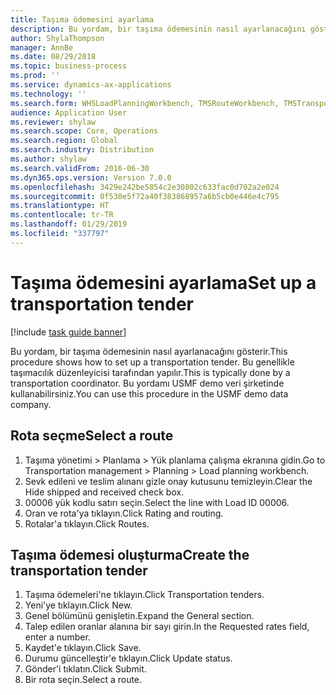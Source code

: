 ```yaml
---
title: Taşıma ödemesini ayarlama
description: Bu yordam, bir taşıma ödemesinin nasıl ayarlanacağını gösterir.
author: ShylaThompson
manager: AnnBe
ms.date: 08/29/2018
ms.topic: business-process
ms.prod: ''
ms.service: dynamics-ax-applications
ms.technology: ''
ms.search.form: WHSLoadPlanningWorkbench, TMSRouteWorkbench, TMSTransportationTender
audience: Application User
ms.reviewer: shylaw
ms.search.scope: Core, Operations
ms.search.region: Global
ms.search.industry: Distribution
ms.author: shylaw
ms.search.validFrom: 2016-06-30
ms.dyn365.ops.version: Version 7.0.0
ms.openlocfilehash: 3429e242be5854c2e30802c633fac0d702a2e024
ms.sourcegitcommit: 0f530e5f72a40f383868957a6b5cb0e446e4c795
ms.translationtype: HT
ms.contentlocale: tr-TR
ms.lasthandoff: 01/29/2019
ms.locfileid: "337797"
---
```

# <a name="set-up-a-transportation-tender"></a><span data-ttu-id="0995b-103">Taşıma ödemesini ayarlama</span><span class="sxs-lookup"><span data-stu-id="0995b-103">Set up a transportation tender</span></span>

[!include [task guide banner](../../includes/task-guide-banner.md)]

<span data-ttu-id="0995b-104">Bu yordam, bir taşıma ödemesinin nasıl ayarlanacağını gösterir.</span><span class="sxs-lookup"><span data-stu-id="0995b-104">This procedure shows how to set up a transportation tender.</span></span> <span data-ttu-id="0995b-105">Bu genellikle taşımacılık düzenleyicisi tarafından yapılır.</span><span class="sxs-lookup"><span data-stu-id="0995b-105">This is typically done by a transportation coordinator.</span></span> <span data-ttu-id="0995b-106">Bu yordamı USMF demo veri şirketinde kullanabilirsiniz.</span><span class="sxs-lookup"><span data-stu-id="0995b-106">You can use this procedure in the USMF demo data company.</span></span>


## <a name="select-a-route"></a><span data-ttu-id="0995b-107">Rota seçme</span><span class="sxs-lookup"><span data-stu-id="0995b-107">Select a route</span></span>
1. <span data-ttu-id="0995b-108">Taşıma yönetimi > Planlama > Yük planlama çalışma ekranına gidin.</span><span class="sxs-lookup"><span data-stu-id="0995b-108">Go to Transportation management > Planning > Load planning workbench.</span></span>
2. <span data-ttu-id="0995b-109">Sevk edileni ve teslim alınanı gizle onay kutusunu temizleyin.</span><span class="sxs-lookup"><span data-stu-id="0995b-109">Clear the Hide shipped and received check box.</span></span>
3. <span data-ttu-id="0995b-110">00006 yük kodlu satırı seçin.</span><span class="sxs-lookup"><span data-stu-id="0995b-110">Select the line with Load ID 00006.</span></span>
4. <span data-ttu-id="0995b-111">Oran ve rota'ya tıklayın.</span><span class="sxs-lookup"><span data-stu-id="0995b-111">Click Rating and routing.</span></span>
5. <span data-ttu-id="0995b-112">Rotalar'a tıklayın.</span><span class="sxs-lookup"><span data-stu-id="0995b-112">Click Routes.</span></span>

## <a name="create-the-transportation-tender"></a><span data-ttu-id="0995b-113">Taşıma ödemesi oluşturma</span><span class="sxs-lookup"><span data-stu-id="0995b-113">Create the transportation tender</span></span>
1. <span data-ttu-id="0995b-114">Taşıma ödemeleri'ne tıklayın.</span><span class="sxs-lookup"><span data-stu-id="0995b-114">Click Transportation tenders.</span></span>
2. <span data-ttu-id="0995b-115">Yeni'ye tıklayın.</span><span class="sxs-lookup"><span data-stu-id="0995b-115">Click New.</span></span>
3. <span data-ttu-id="0995b-116">Genel bölümünü genişletin.</span><span class="sxs-lookup"><span data-stu-id="0995b-116">Expand the General section.</span></span>
4. <span data-ttu-id="0995b-117">Talep edilen oranlar alanına bir sayı girin.</span><span class="sxs-lookup"><span data-stu-id="0995b-117">In the Requested rates field, enter a number.</span></span>
5. <span data-ttu-id="0995b-118">Kaydet'e tıklayın.</span><span class="sxs-lookup"><span data-stu-id="0995b-118">Click Save.</span></span>
6. <span data-ttu-id="0995b-119">Durumu güncelleştir'e tıklayın.</span><span class="sxs-lookup"><span data-stu-id="0995b-119">Click Update status.</span></span>
7. <span data-ttu-id="0995b-120">Gönder'i tıklatın.</span><span class="sxs-lookup"><span data-stu-id="0995b-120">Click Submit.</span></span>
8. <span data-ttu-id="0995b-121">Bir rota seçin.</span><span class="sxs-lookup"><span data-stu-id="0995b-121">Select a route.</span></span>

